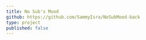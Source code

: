 ```yaml
---
title: No Sub's Mood
github: https://github.com/SammyIsra/NoSubMood-back
type: project
published: false
---
```


